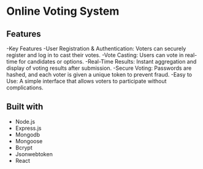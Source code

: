# Online Voting System

## Features

-Key Features
-User Registration & Authentication: Voters can securely register and log in to cast their votes.
-Vote Casting: Users can vote in real-time for candidates or options.
-Real-Time Results: Instant aggregation and display of voting results after submission.
-Secure Voting: Passwords are hashed, and each voter is given a unique token to prevent fraud.
-Easy to Use: A simple interface that allows voters to participate without complications.

## Built with

- Node.js
- Express.js
- Mongodb
- Mongoose
- Bcrypt
- Jsonwebtoken
- React
